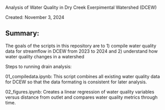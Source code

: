 Analysis of Water Quality in Dry Creek Exerpimental Watershed (DCEW)

Created: November 3, 2024

## Summary: ##

The goals of the scripts in this repository are to 1) compile water quality data for streamflow in DCEW from 2023 to 2024 and 2) understand how water quality changes in a watershed

Steps to running drain analysis:

01_compiledata.ipynb: This script combines all existing water quality data for DCEW so that the data formating is consistent for later analysis. 

02_figures.ipynb: Creates a linear regression of water quality variables versus distance from outlet and compares water quality metrics through time. 

